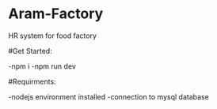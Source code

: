 # Aram-Factory
HR system for food factory

#Get Started:

-npm i
-npm run dev

#Requirments:

-nodejs environment installed
-connection to mysql database
